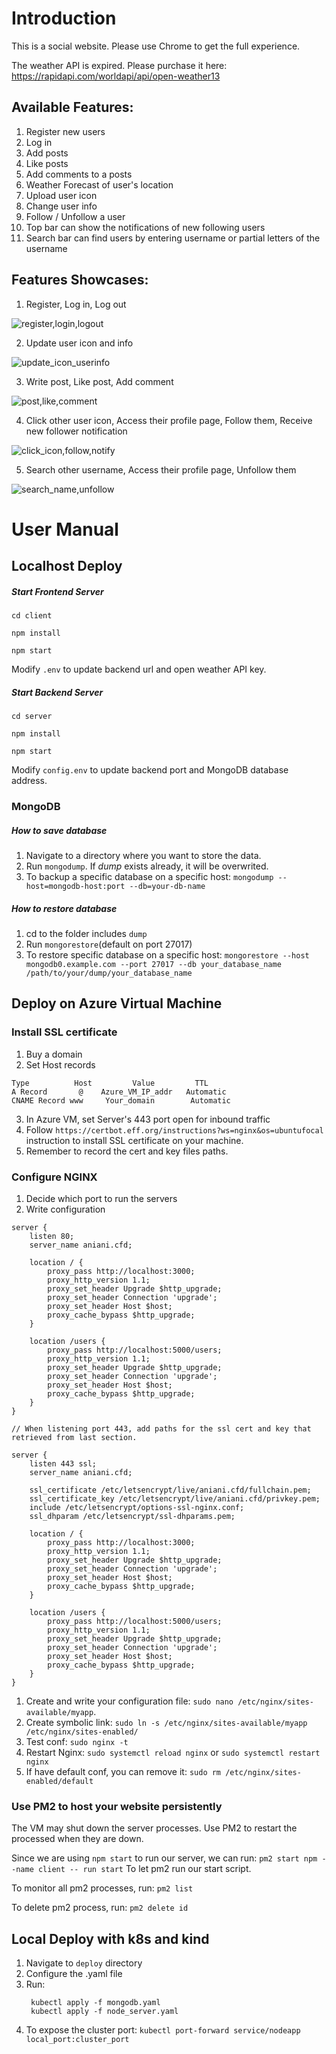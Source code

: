 # Introduction
This is a social website. Please use Chrome to get the full experience.

The weather API is expired. Please purchase it here: https://rapidapi.com/worldapi/api/open-weather13

## Available Features:
1. Register new users
2. Log in
3. Add posts
4. Like posts
5. Add comments to a posts
6. Weather Forecast of user's location
7. Upload user icon
8. Change user info
9. Follow / Unfollow a user
10. Top bar can show the notifications of new following users
11. Search bar can find users by entering username or partial letters of the username

## Features Showcases:
1. Register, Log in, Log out

![register,login,logout](gif/register_login_logout.gif)

2. Update user icon and info

![update_icon_userinfo](gif/update_icon_userinfo.gif)

3. Write post, Like post, Add comment

![post,like,comment](gif/post_like_comment.gif)

4. Click other user icon, Access their profile page, Follow them, Receive new follower notification

![click_icon,follow,notify](gif/click_icon_follow_notify.gif)

5. Search other username, Access their profile page, Unfollow them

![search_name,unfollow](gif/search_name_unfollow.gif)

# User Manual
## Localhost Deploy
##### Start Frontend Server
`cd client`

`npm install`

`npm start`

Modify `.env` to update backend url and open weather API key.
##### Start Backend Server
`cd server`

`npm install`

`npm start`

Modify `config.env` to update backend port and MongoDB database address.

### MongoDB
##### How to save database
1. Navigate to a directory where you want to store the data.
2. Run `mongodump`. If *dump* exists already, it will be overwrited.
3. To backup a specific database on a specific host: `mongodump --host=mongodb-host:port --db=your-db-name`

##### How to restore database
1. cd to the folder includes `dump` 
2. Run `mongorestore`(default on port 27017)
3. To restore specific database on a specific host: `mongorestore --host mongodb0.example.com --port 27017 --db your_database_name /path/to/your/dump/your_database_name`


## Deploy on Azure Virtual Machine
### Install SSL certificate
1. Buy a domain
2. Set Host records
 ```
 Type          Host         Value         TTL   
 A Record 	    @    Azure_VM_IP_addr   Automatic
 CNAME Record www     Your_domain        Automatic
 ```
3. In Azure VM, set Server's 443 port open for inbound traffic
4. Follow `https://certbot.eff.org/instructions?ws=nginx&os=ubuntufocal` instruction to install SSL certificate on your machine.
5. Remember to record the cert and key files paths.

### Configure NGINX
1. Decide which port to run the servers
2. Write configuration
```
server {
    listen 80;
    server_name aniani.cfd;

    location / {
        proxy_pass http://localhost:3000;
        proxy_http_version 1.1;
        proxy_set_header Upgrade $http_upgrade;
        proxy_set_header Connection 'upgrade';
        proxy_set_header Host $host;
        proxy_cache_bypass $http_upgrade;
    }
    
    location /users {
        proxy_pass http://localhost:5000/users;
        proxy_http_version 1.1;
        proxy_set_header Upgrade $http_upgrade;
        proxy_set_header Connection 'upgrade';
        proxy_set_header Host $host;
        proxy_cache_bypass $http_upgrade;
    }
}

// When listening port 443, add paths for the ssl cert and key that retrieved from last section.

server {
    listen 443 ssl;
    server_name aniani.cfd;

    ssl_certificate /etc/letsencrypt/live/aniani.cfd/fullchain.pem;
    ssl_certificate_key /etc/letsencrypt/live/aniani.cfd/privkey.pem;
    include /etc/letsencrypt/options-ssl-nginx.conf;
    ssl_dhparam /etc/letsencrypt/ssl-dhparams.pem;

    location / {
        proxy_pass http://localhost:3000;
        proxy_http_version 1.1;
        proxy_set_header Upgrade $http_upgrade;
        proxy_set_header Connection 'upgrade';
        proxy_set_header Host $host;
        proxy_cache_bypass $http_upgrade;
    }

    location /users {
        proxy_pass http://localhost:5000/users;
        proxy_http_version 1.1;
        proxy_set_header Upgrade $http_upgrade;
        proxy_set_header Connection 'upgrade';
        proxy_set_header Host $host;
        proxy_cache_bypass $http_upgrade;
    }
}
```
1. Create and write your configuration file: `sudo nano /etc/nginx/sites-available/myapp`.
2. Create symbolic link: `sudo ln -s /etc/nginx/sites-available/myapp /etc/nginx/sites-enabled/`
3. Test conf: `sudo nginx -t`
4. Restart Nginx: `sudo systemctl reload nginx` or `sudo systemctl restart nginx`
5. If have default conf, you can remove it: `sudo rm /etc/nginx/sites-enabled/default`

### Use PM2 to host your website persistently
The VM may shut down the server processes.
Use PM2 to restart the processed when they are down.

Since we are using `npm start` to run our server, we can run:
`pm2 start npm --name client -- run start`
To let pm2 run our start script.

To monitor all pm2 processes, run: 
`pm2 list`

To delete pm2 process, run:
`pm2 delete id`

## Local Deploy with k8s and kind
1. Navigate to `deploy` directory
2. Configure the .yaml file
3. Run: 
   ```
    kubectl apply -f mongodb.yaml
    kubectl apply -f node_server.yaml
   ```
4. To expose the cluster port: 
   `kubectl port-forward service/nodeapp local_port:cluster_port`